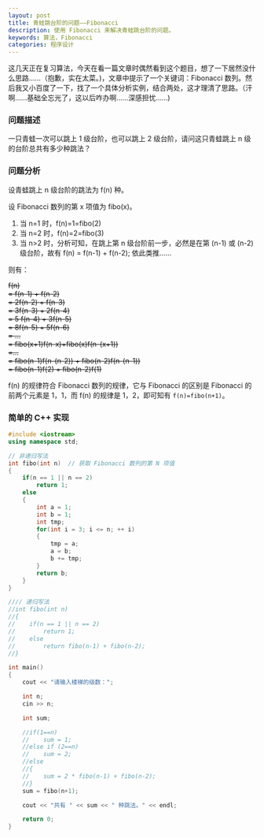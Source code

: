 ```yaml
---
layout: post
title: 青蛙跳台阶的问题——Fibonacci
description: 使用 Fibonacci 来解决青蛙跳台阶的问题。
keywords: 算法，Fibonacci
categories: 程序设计
---
```


这几天正在复习算法，今天在看一篇文章时偶然看到这个题目，想了一下居然没什么思路……（抱歉，实在太菜。)，文章中提示了一个关键词：Fibonacci 数列。然后我又小百度了一下，找了一个具体分析实例，结合两处，这才理清了思路。（汗啊……基础全忘光了，这以后咋办啊……深感担忧……)

### 问题描述

一只青蛙一次可以跳上 1 级台阶，也可以跳上 2 级台阶，请问这只青蛙跳上 n 级的台阶总共有多少种跳法？

### 问题分析

设青蛙跳上 n 级台阶的跳法为 f(n) 种。

设 Fibonacci 数列的第 x 项值为 fibo(x)。

1. 当 n=1 时，f(n)=1=fibo(2)
2. 当 n=2 时，f(n)=2=fibo(3)
3. 当 n>2 时，分析可知，在跳上第 n 级台阶前一步，必然是在第 (n-1) 或 (n-2) 级台阶，故有 f(n) = f(n-1) + f(n-2); 依此类推……

则有：

<del>f(n)</del>  
<del>= f(n-1) + f(n-2)</del>  
<del>= 2f(n-2) + f(n-3)</del>  
<del>= 3f(n-3) + 2f(n-4)</del>  
<del>= 5 f(n-4) + 3f(n-5)</del>  
<del>= 8f(n-5) + 5f(n-6)</del>  
<del>= ...</del>  
<del>= fibo(x+1)f(n-x)+fibo(x)f(n-(x+1))</del>  
<del>=...</del>  
<del>= fibo(n-1)f(n-(n-2)) + fibo(n-2)f(n-(n-1))</del>  
<del>= fibo(n-1)f(2) + fibo(n-2)f(1)</del>  

f(n) 的规律符合 Fibonacci 数列的规律，它与 Fibonacci 的区别是 Fibonacci 的前两个元素是 1，1，而 f(n) 的规律是 1，2，即可知有 `f(n)=fibo(n+1)`。

### 简单的 C++ 实现

```cpp
#include <iostream>
using namespace std;

// 非递归写法
int fibo(int n)  // 获取 Fibonacci 数列的第 N 项值
{
    if(n == 1 || n == 2)
        return 1;
    else
    {
        int a = 1;
        int b = 1;
        int tmp;
        for(int i = 3; i <= n; ++ i)
        {
            tmp = a;
            a = b;
            b += tmp;
        }
        return b;
    }
}

//// 递归写法
//int fibo(int n)
//{
//    if(n == 1 || n == 2)
//        return 1;
//    else
//        return fibo(n-1) + fibo(n-2);
//}

int main()
{
    cout << "请输入楼梯的级数：";

    int n;
    cin >> n;

    int sum;

    //if(1==n)
    //    sum = 1;
    //else if (2==n)
    //    sum = 2;
    //else
    //{
    //    sum = 2 * fibo(n-1) + fibo(n-2);
    //}
    sum = fibo(n+1);

    cout << "共有 " << sum << " 种跳法。" << endl;

    return 0;
}
```
